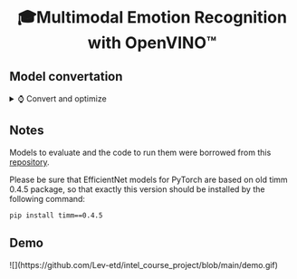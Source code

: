<h1 align="center">🎓Multimodal Emotion Recognition with OpenVINO™</h1>
<h2 align="left">Model convertation</h2>

<div id='convert-and-optimize'/>

<p>
<details>
<summary> ⌚ Convert and optimize</summary>
  
To convert PyTorch model to ONNX format, use the code below:

```bash
PATH = r'models\enet_b0_8\enet_b0_8.pt' # path to your model

feature_extractor_model = torch.load(PATH) # load model
feature_extractor_model.eval() # set the model in evaluation mode

dummy_input = torch.randn(1, 3, 224, 224).cuda() # Create dummy input for the model. It will be used to run the model inside export function.

torch.onnx.export(feature_extractor_model, (dummy_input, ), 'enet_b0_8.onnx') # call the export function
```

#### To convert ONNX model to IR format in cmd use a command like:
```bash
mo --input_model your_ONNX_model -o output_directory_for_IR_model --data_type FP32_or_FP16_or_FP8
```
#### In our case we used the following commands:
FP32:
```bash
mo --input_model D:\Users\amira\openvino_env\Lib\site-packages\openvino\model_zoo\models\group_project\enet_b0_8\enet_b0_8.onnx -o D:\Users\amira\openvino_env\Lib\site-packages\openvino\model_zoo\models\group_project\enet_b0_8 --data_type FP32
```
FP16:
```bash
mo --input_model D:\Users\amira\openvino_env\Lib\site-packages\openvino\model_zoo\models\group_project\enet_b0_8\enet_b0_8.onnx -o D:\Users\amira\openvino_env\Lib\site-packages\openvino\model_zoo\models\group_project\enet_b0_8 --data_type FP16
```
</details>
</p>


<h2 align="left">Notes</h2>

Models to evaluate and the code to run them were borrowed from this [repository](https://github.com/HSE-asavchenko/face-emotion-recognition). 

Please be sure that EfficientNet models for PyTorch are based on old timm 0.4.5 package, so that exactly this version should be installed by the following command:

```
pip install timm==0.4.5
```


<h2 align="left">Demo</h2>
![](https://github.com/Lev-etd/intel_course_project/blob/main/demo.gif)

